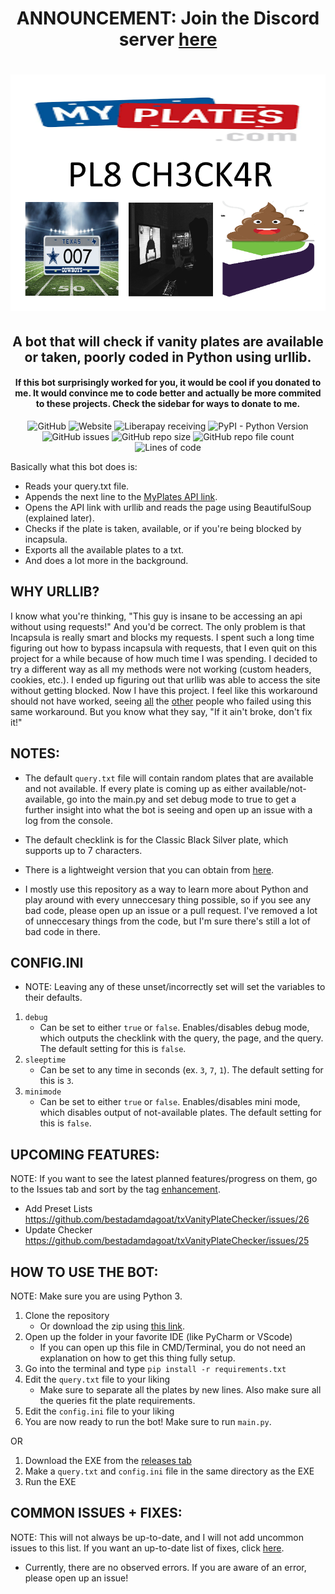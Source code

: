 <div align="center">

# ANNOUNCEMENT: Join the Discord server [here](https://discord.gg/8fpAGnyqgW)

# ![Plate Checker Logo](https://github.com/bestadamdagoat/txVanityPlateChecker/blob/main/platechecker.png?raw=true)

## A bot that will check if vanity plates are available or taken, poorly coded in Python using urllib.
#### If this bot surprisingly worked for you, it would be cool if you donated to me. It would convince me to code better and actually be more commited to these projects. Check the sidebar for ways to donate to me.
<img alt="GitHub" src="https://img.shields.io/github/license/bestadamdagoat/txVanityPlateChecker"> ![Website](https://img.shields.io/website?label=myplates%20api&url=https%3A%2F%2Fwww.myplates.com/api/licenseplates/passenger/classic-black-silver/TEST) ![Liberapay receiving](https://img.shields.io/liberapay/receives/bestadam?label=receiving%20on%20liberapay) ![PyPI - Python Version](https://img.shields.io/pypi/pyversions/beautifulsoup4) ![GitHub issues](https://img.shields.io/github/issues/bestadamdagoat/txVanityPlateChecker) ![GitHub repo size](https://img.shields.io/github/repo-size/bestadamdagoat/txVanityPlateChecker) ![GitHub repo file count](https://img.shields.io/github/directory-file-count/bestadamdagoat/txVanityPlateChecker) ![Lines of code](https://img.shields.io/tokei/lines/github/bestadamdagoat/txVanityPlateChecker)
</div>

Basically what this bot does is:
- Reads your query.txt file.
- Appends the next line to the [MyPlates API link](https://www.myplates.com/api/licenseplates/passenger/classic-black-silver/).
- Opens the API link with urllib and reads the page using BeautifulSoup (explained later).
- Checks if the plate is taken, available, or if you're being blocked by incapsula.
- Exports all the available plates to a txt.
- And does a lot more in the background.

## WHY URLLIB?
I know what you're thinking, "This guy is insane to be accessing an api without using requests!" And you'd be correct. The only problem is that Incapsula is really smart and blocks my requests. I spent such a long time figuring out how to bypass incapsula with requests, that I even quit on this project for a while because of how much time I was spending. I decided to try a different way as all my methods were not working (custom headers, cookies, etc.). I ended up figuring out that urllib was able to access the site without getting blocked. Now I have this project. I feel like this workaround should not have worked, seeing [all](https://www.reddit.com/r/webscraping/comments/bpc8ix/any_option_to_bypass_incapsula/) the [other](https://stackoverflow.com/questions/71537488/i-cant-get-the-content-of-the-web-site) people who failed using this same workaround. But you know what they say, "If it ain't broke, don't fix it!"

## NOTES: 
- The default `query.txt` file will contain random plates that are available and not available. If every plate is coming up as either available/not-available, go into the main.py and set debug mode to true to get a further insight into what the bot is seeing and open up an issue with a log from the console.

- The default checklink is for the Classic Black Silver plate, which supports up to 7 characters.

- There is a lightweight version that you can obtain from [here](https://github.com/bestadamdagoat/txVPC-lw).

- I mostly use this repository as a way to learn more about Python and play around with every unneccesary thing possible, so if you see any bad code, please open up an issue or a pull request. I've removed a lot of unneccesary things from the code, but I'm sure there's still a lot of bad code in there.

## CONFIG.INI
- NOTE: Leaving any of these unset/incorrectly set will set the variables to their defaults.
1. `debug`
    - Can be set to either `true` or `false`. Enables/disables debug mode, which outputs the checklink with the query, the page, and the query. The default setting for this is `false`.
2. `sleeptime`
    - Can be set to any time in seconds (ex. `3`, `7`, `1`). The default setting for this is `3`.
3. `minimode`
    - Can be set to either `true` or `false`. Enables/disables mini mode, which disables output of not-available plates. The default setting for this is `false`.

## UPCOMING FEATURES:
NOTE: If you want to see the latest planned features/progress on them, go to the Issues tab and sort by the tag [enhancement](https://github.com/bestadamdagoat/txVanityPlateChecker/labels/enhancement). 

- Add Preset Lists https://github.com/bestadamdagoat/txVanityPlateChecker/issues/26
- Update Checker https://github.com/bestadamdagoat/txVanityPlateChecker/issues/25

## HOW TO USE THE BOT:
NOTE: Make sure you are using Python 3.
1. Clone the repository
     - Or download the zip using [this link](https://github.com/bestadamdagoat/txVanityPlateChecker/archive/refs/heads/main.zip).
2. Open up the folder in your favorite IDE (like PyCharm or VScode)
     - If you can open up this file in CMD/Terminal, you do not need an explanation on how to get this thing fully setup.
3. Go into the terminal and type `pip install -r requirements.txt`
4. Edit the `query.txt` file to your liking
     - Make sure to separate all the plates by new lines. Also make sure all the queries fit the plate requirements.
5. Edit the `config.ini` file to your liking
6. You are now ready to run the bot! Make sure to run `main.py`.

OR

1. Download the EXE from the [releases tab](https://github.com/bestadamdagoat/txVanityPlateChecker/releases/latest)
2. Make a `query.txt` and `config.ini` file in the same directory as the EXE
3. Run the EXE

## COMMON ISSUES + FIXES:
NOTE: This will not always be up-to-date, and I will not add uncommon issues to this list. If you want an up-to-date list of fixes, click [here](https://github.com/bestadamdagoat/txVanityPlateBot/issues?q=is%3Aissue+is%3Aclosed).

- Currently, there are no observed errors. If you are aware of an error, please open up an issue!

